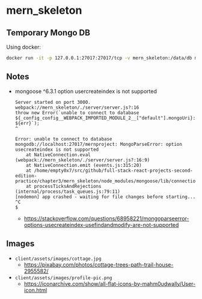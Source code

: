 # mern_skeleton


## Temporary Mongo DB

Using docker: 

```sh
docker run -it -p 127.0.0.1:27017:27017/tcp -v mern_skeleton:/data/db mongo:4.2.19
```


## Notes

* mongoose ^6.3.1 option usercreateindex is not supported
    ```
    Server started on port 3000.
    webpack://mern_skeleton/./server/server.js?:16
    throw new Error(`unable to connect to database ${_config_config__WEBPACK_IMPORTED_MODULE_2__["default"].mongoUri}: ${err}`);
    ^

    Error: unable to connect to database mongodb://localhost:27017/mernproject: MongoParseError: option usecreateindex is not supported
        at NativeConnection.eval (webpack://mern_skeleton/./server/server.js?:16:9)
        at NativeConnection.emit (events.js:315:20)
        at /home/empty0x7/src/github/full-stack-react-projects-second-edition-practice/chapter3/mern_skeleton/node_modules/mongoose/lib/connection.js:817:30
        at processTicksAndRejections (internal/process/task_queues.js:79:11)
    [nodemon] app crashed - waiting for file changes before starting...
    ^C
    $
    ```
    * https://stackoverflow.com/questions/68958221/mongoparseerror-options-usecreateindex-usefindandmodify-are-not-supported

## Images

* `client/assets/images/cottage.jpg`
  * https://pixabay.com/photos/cottage-trees-path-trail-house-2955582/
* `client/assets/images/profile-pic.png`
  * https://iconarchive.com/show/all-flat-icons-by-mahm0udwally/User-icon.html